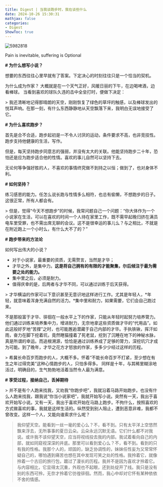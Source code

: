 ```yaml
---
title: Digest | 当我谈跑步时，我在谈些什么
date: 2024-10-26 15:30:31
mathjax: false
categories:
- Digest
ShowToc: true
---
```


![5982818](https://p.ipic.vip/ek53t0.jpg)









Pain is inevitable, suffering is Optional





**# 为什么想写小说？**

想要的东西往往心里早就有了答案。下定决心的时刻往往只是一个恰当的契机。

为什么成为作家？ 大概就是在一个天气正好，风暖日丽的下午，在边喝啤酒，边看棒球。 当看到喜欢的球队久违的击中全垒打时，便做下决定：



\> 我还清晰地记得那晴朗的天空，刚刚恢复了绿色的草坪的触感，以及棒球发出的悦耳声响。在那一刻，有什么东西静静地从天空飘落下来，我明白无误地接受了它。



**# 为什么喜欢跑步？**

首先是合不合适，跑步起初是一不令人讨厌的运动，条件要求不高，也非竞技性。跑步支持他健康的生活，写作。

但是，每天坚持跑步同意志的强弱，并没有太大的关联。他能坚持跑步二十年，恐怕还是应为跑步适合他的性情。喜欢的事儿自然可以坚持下去。

无论何等争强好胜的人，不喜欢的事情终究做不到持之以恒；做到了，也对身体不利。



**# 如何坚持？**

练习感恩的能力。任怎么说长跑与性情多么相符，也总有偷懒，不想跑步的日子。这很正常，所有人都会有。



\> 但是，觉得“今天不想跑步”的时候，我常问题自己一个问题：“你大体作为一个小说家在生活，可以在喜欢的时间一个人待在家里工作，既不需早起晚归挤在满员电车里受罪，也不需出席无聊的会议。这不是很幸运的事儿么？与之相比，不就是在附近跑上一个小时么，有什么大不了的？”





**# 跑步带来的方法论**

如何写出伟大的小说？



- 对于小说家，最重要的资质，无需赘言，当然是才华；
- 才华之外，是集中力。**这是将自己拥有的有限的才能聚集，尔后倾注于最为需要之处的能力。**
- 集中里之后，必须是耐力。
- 值得庆幸的是，后两者与才华不同，可以通过训练于后天获得。



\> 才华横溢的作家可以下意识甚至无意识地这样进行工作。尤其是年轻人，*年轻，就意味着浑身充满自然的活力。*集中里和耐力，如果需要，它们会自己跑过来。

不是那般富于才华、徘徊在一般水平上下的作家，只能从年轻时起努力培养膂力。他们通过训练来培养集中力，增进耐力，无奈地拿这些资质做才华的“代用品”。如此这般好歹地“苦撑”之时，也可能邂逅潜藏于自己内部的才华。手执铁锹，挥汗如雨，奋力在脚下挖着坑，竟然瞎猫撞着了死老鼠，挖到了沉睡在地下的神秘水脉，真是所谓的幸运。而追根溯源，恰恰是通过训练养成了足够的膂力，深挖坑穴才成为可能。到了晚年，才华之花方才怒放的作家，多多少少经过这样的历程。



\> 希冀长命百岁而跑步的人，大概不多。怀着“不能长命百岁不打紧，至少想在有生之年过得完美”这种心情跑步的人，只怕多得多。 同样是十年，与其稀里糊涂地活过，明确目的，生气勃勃地活着当然令人最为满意。



**# 享受过程，接纳自己，丢掉期待**

\> 并不是有个人跑来找我，又劝我“你跑步吧”，我就沿着马路开始跑步。也没有什么人跑来找我，跟我说“你当小说家吧”，我就开始写小说。突然有一天，我出于喜欢开始写小说。又有一天，我出于喜欢开始在马路上跑步。不拘什么，按照喜欢的方式做喜欢的事，我就是这样生活的。纵然受到别人阻止，遭到恶意非难，我都不曾改变。这样一个人，又能向谁索求什么呢？



> 我仰望天空。能看到一丝一毫的爱心么？不，看不到。只有太平洋上空悠然飘来浮去，无所事事的夏日云朵。云朵永远沉默无语。它们什么都不对我说。或许我不该仰望天空，应当将视线投去我的内部。我试着看向自己的内部，就如同窥视深深的井底。那里可以看到爱心么？不，看不到。看到的只有我的性格。我那个人的，顽固的，缺乏协调性的，妹妹任性妄为又常常怀疑自己的，哪怕遇到痛苦也想在其中发现可笑之处的性格。我拎着它，就像拎着一个古旧的旅行包，踱过了漫长的历程。我并不是因为喜欢才拎着它。与内容相比，它显得太沉重，外观也不起眼，还到处绽开了线。我只是没有别的东西可拎，无奈才拎着它彷徨徘徊。然而，我心中却对它怀有某种依依不舍的情感。
